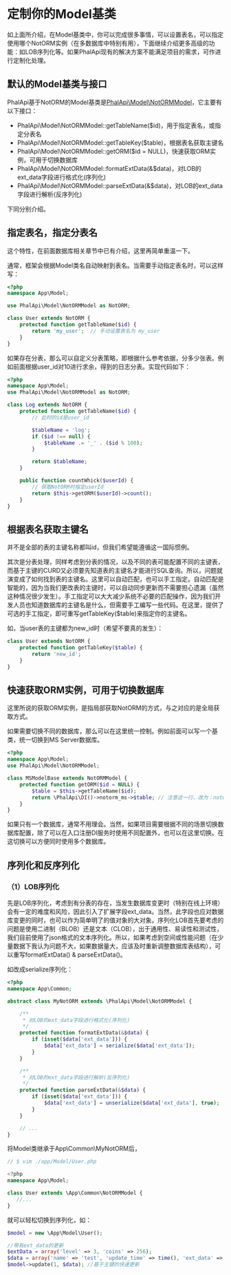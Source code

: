 # 定制你的Model基类

如上面所介绍，在Model基类中，你可以完成很多事情，可以设置表名，可以指定使用哪个NotORM实例（在多数据库中特别有用），下面继续介绍更多高级的功能：如LOB序列化等。如果PhalApi现有的解决方案不能满足项目的需求，可作进行定制化处理。  

## 默认的Model基类与接口

PhalApi基于NotORM的Model基类是[PhalApi\Model\NotORMModel](https://github.com/phalapi/kernal/blob/master/src/Model/NotORMModel.php)，它主要有以下接口：

 + PhalApi\Model\NotORMModel::getTableName($id)，用于指定表名，或指定分表名
 + PhalApi\Model\NotORMModel::getTableKey($table)，根据表名获取主键名
 + PhalApi\Model\NotORMModel::getORM($id = NULL)，快速获取ORM实例，可用于切换数据库
 + PhalApi\Model\NotORMModel::formatExtData(&$data)，对LOB的ext_data字段进行格式化(序列化)
 + PhalApi\Model\NotORMModel::parseExtData(&$data)，对LOB的ext_data字段进行解析(反序列化)

下同分别介绍。

## 指定表名，指定分表名

这个特性，在前面数据库相关章节中已有介绍，这里再简单重温一下。

通常，框架会根据Model类名自动映射到表名。当需要手动指定表名时，可以这样写：
```php
<?php
namespace App\Model;

use PhalApi\Model\NotORMModel as NotORM;

class User extends NotORM {
    protected function getTableName($id) {
        return 'my_user';  // 手动设置表名为 my_user
    }
}
```

如果存在分表，那么可以自定义分表策略，即根据什么参考依据，分多少张表。例如前面根据user_id对10进行求余，得到的日志分表。实现代码如下：

```php
<?php
namespace App\Model;
use PhalApi\Model\NotORMModel as NotORM;

class Log extends NotORM {
    protected function getTableName($id) {
        // 此时的id是user_id

        $tableName = 'log';
        if ($id !== null) {
            $tableName .= '_' . ($id % 100);
        }

        return $tableName;
    }

    public function countWhick($userId) {
        // 获取NotORM时指定userId
        return $this->getORM($userId)->count();
    }
}
```
  
## 根据表名获取主键名

并不是全部的表的主键名称都叫id，但我们希望能遵循这一国际惯例。

其次是分表处理，同样考虑到分表的情况，以及不同的表可能配置不同的主键表，而基于主键的CURD又必须要先知道表的主键名才能进行SQL查询。所以，问题就演变成了如何找到表的主键名。这里可以自动匹配，也可以手工指定。自动匹配是智能的，因为当我们更改表的主键时，可以自动同步更新而不需要担心遗漏（虽然这种情况很少发生）。手工指定可以大大减少系统不必要的匹配操作，因为我们开发人员也知道数据库的主键名是什么，但需要手工编写一些代码。在这里，提供了可选的手工指定，即可重写getTableKey($table)来指定你的主键名。
  
如，当user表的主键都为new_id时（希望不要真的发生）：
```php
class User extends NotORM {
    protected function getTableKey($table) {
        return 'new_id';
    }
}
```

## 快速获取ORM实例，可用于切换数据库

这里所说的获取ORM实例，是指局部获取NotORM的方式，与之对应的是全局获取方式。

如果需要切换不同的数据库，那么可以在这里统一控制。例如前面可以写一个基类，统一切换到MS Server数据库。

```php
<?php
namespace App\Model;
use PhalApi\Model\NotORMModel;

class MSModelBase extends NotORMModel {
    protected function getORM($id = NULL) {
        $table = $this->getTableName($id);
        return \PhalApi\DI()->notorm_ms->$table; // 注意这一行，改为：notorm_ms
    }
}
```

如果只有一个数据库，通常不用理会。当然，如果项目需要根据不同的场景切换数据库配置，除了可以在入口注册DI服务时使用不同配置外，也可以在这里切换。在这切换可以方便同时使用多个数据库。

## 序列化和反序列化

### （1）LOB序列化

先是LOB序列化，考虑到有分表的存在，当发生数据库变更时（特别在线上环境）会有一定的难度和风险，因此引入了扩展字段ext_data。当然，此字段也应对数据库变更的同时，也可以作为简单明了的值对象的大对象。序列化LOB首先要考虑的问题是使用二进制（BLOB）还是文本（CLOB），出于通用性、易读性和测试性，我们目前使用了json格式的文本序列化。所以，如果考虑到空间或性能问题（在少量数据下我认为问题不大，如果数据量大，应该及时重新调整数据库表结构），可以重写formatExtData() & parseExtData()。  
  
如改成serialize序列化：
```php
<?php
namespace App\Common;

abstract class MyNotORM extends \PhalApi\Model\NotORMModel {

    /**
     * 对LOB的ext_data字段进行格式化(序列化)
     */
    protected function formatExtData(&$data) {
        if (isset($data['ext_data'])) {
            $data['ext_data'] = serialize($data['ext_data']);
        }
    }

    /**
     * 对LOB的ext_data字段进行解析(反序列化)
     */
    protected function parseExtData(&$data) {
        if (isset($data['ext_data'])) {
            $data['ext_data'] = unserialize($data['ext_data'], true);
        }
    }

    // ...
}
```
  
将Model类继承于App\Common\MyNotORM后，  
```php
// $ vim ./app/Model/User.php

<?php
namespace App\Model;

class User extends \App\Common\NotORMModel {
   //...
}
```
就可以轻松切换到序列化，如：  
```php
$model = new \App\Model\User();

//带有ext_data的更新
$extData = array('level' => 3, 'coins' => 256);
$data = array('name' => 'test', 'update_time' => time(), 'ext_data' => $extData);
$model->update(1, $data); //基于主键的快速更新

```


